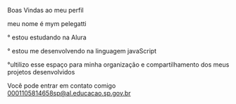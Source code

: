 Boas Vindas ao meu perfil 

meu nome é mym pelegatti

° estou estudando na Alura 

° estou me desenvolvendo na linguagem javaScript

°ultilizo esse espaço para minha organização e compartilhamento dos meus projetos desenvolvidos 


Você pode entrar em contato comigo 
0001105814658sp@al.educacao.sp.gov.br
